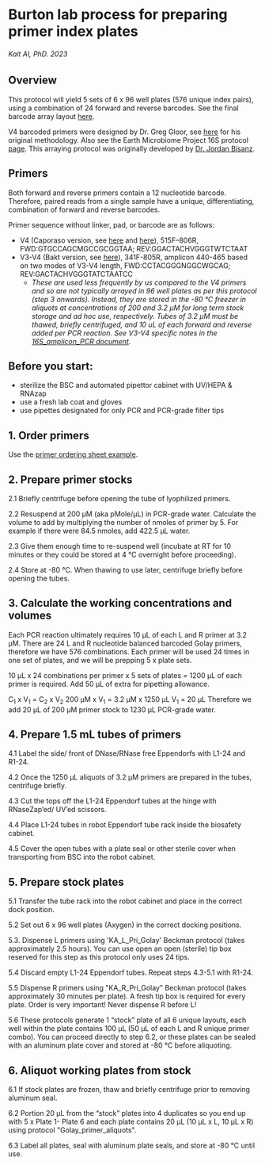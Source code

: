 # Burton lab process for preparing primer index plates
###### Kait Al, PhD. 2023


## Overview
This protocol will yield 5 sets of 6 x 96 well plates (576 unique index pairs), using a combination of 24 forward and reverse barcodes. See the final barcode array layout [here](../Amplicon_SOPs/V4_primers_GolayBarcodes_Plates.xlsx).

V4 barcoded primers were designed by Dr. Greg Gloor, see [here](https://github.com/ggloor/miseq_bin/blob/master/Illumina_SOP.pdf) for his original methodology.
Also see the Earth Microbiome Project 16S protocol [page](https://earthmicrobiome.org/protocols-and-standards/16s/).
This arraying protocol was originally developed by [Dr. Jordan Bisanz](https://github.com/jbisanz).


## Primers

Both forward and reverse primers contain a 12 nucleotide barcode. Therefore, paired reads from a single sample have a unique, differentiating, combination of forward and reverse barcodes.

Primer sequence without linker, pad, or barcode are as follows:
* V4 (Caporaso version, see [here](https://doi.org/10.1073/pnas.1000080107) and [here](https://doi.org/10.1038/ismej.2012.8)), 515F–806R, FWD:GTGCCAGCMGCCGCGGTAA; REV:GGACTACHVGGGTWTCTAAT
* V3-V4 (Bakt version, see [here](https://doi.org/10.1038/ismej.2011.41)), 341F-805R,  amplicon 440-465 based on two modes of V3-V4 length, FWD:CCTACGGGNGGCWGCAG; REV:GACTACHVGGGTATCTAATCC
    * *These are used less frequently by us compared to the V4 primers and so are not typically arrayed in 96 well plates as per this protocol (step 3 onwards). Instead, they are stored in the -80 °C freezer in aliquots at concentrations of 200 and 3.2 μM for long term stock storage and ad hoc use, respectively. Tubes of 3.2 μM must be thawed, briefly centrifuged, and 10 uL of each forward and reverse added per PCR reaction. See V3-V4 specific notes in the [16S_amplicon_PCR document](3_16S_amplicon_PCR.md).*


## Before you start: 
* sterilize the BSC and automated pipettor cabinet with UV/HEPA & RNAzap
* use a fresh lab coat and gloves
* use pipettes designated for only PCR and PCR-grade filter tips


## 1. Order primers

Use the [primer ordering sheet example](../Amplicon_SOPs/Golay_indexed_primers_ordering_template.xlsx). 

## 2. Prepare primer stocks

2.1 Briefly centrifuge before opening the tube of lyophilized primers. 

2.2 Resuspend at 200 μM (aka pMole/μL) in PCR-grade water. Calculate the volume to add by multiplying the number of nmoles of primer by 5. For example if there were 84.5 nmoles, add 422.5 μL water.

2.3 Give them enough time to re-suspend well (incubate at RT for 10 minutes or they could be stored at 4 °C overnight before proceeding).

2.4 Store at -80 °C. When thawing to use later, centrifuge briefly before opening the tubes.

## 3. Calculate the working concentrations and volumes

Each PCR reaction ultimately requires 10 μL of each L and R primer at 3.2 μM. There are 24 L and R nucleotide balanced barcoded Golay primers, therefore we have 576 combinations. Each primer will be used 24 times in one set of plates, and we will be prepping 5 x plate sets.

10 μL x 24 combinations per primer x 5 sets of plates = 1200 μL of each primer is required. Add 50 μL of extra for pipetting allowance. 

C<sub>1</sub> x V<sub>1</sub> = C<sub>2</sub> x V<sub>2</sub>
200 μM x V<sub>1</sub> = 3.2 μM x 1250 μL
V<sub>1</sub> = 20 μL
Therefore we add 20 μL of 200 μM primer stock to 1230 μL PCR-grade water.

## 4. Prepare 1.5 mL tubes of primers

4.1 Label the side/ front of DNase/RNase free Eppendorfs with L1-24 and R1-24.

4.2 Once the 1250 µL aliquots of 3.2 µM primers are prepared in the tubes, centrifuge briefly.

4.3 Cut the tops off the L1-24 Eppendorf tubes at the hinge with RNaseZap’ed/ UV’ed scissors.

4.4 Place L1-24 tubes in robot Eppendorf tube rack inside the biosafety cabinet.

4.5 Cover the open tubes with a plate seal or other sterile cover when transporting from BSC into the robot cabinet.

## 5. Prepare stock plates

5.1 Transfer the tube rack into the robot cabinet and place in the correct dock position.

5.2 Set out 6 x 96 well plates (Axygen) in the correct docking positions.

5.3. Dispense L primers using 'KA_L_Pri_Golay' Beckman protocol (takes approximately 2.5 hours). You can use open an open (sterile) tip box reserved for this step as this protocol only uses 24 tips.

5.4 Discard empty L1-24 Eppendorf tubes. Repeat steps 4.3-5.1 with R1-24.

5.5 Dispense R primers using "KA_R_Pri_Golay" Beckman protocol (takes approximately 30 minutes per plate). A fresh tip box is required for every plate. Order is very important! Never dispense R before L!

5.6 These protocols generate 1 “stock” plate of all 6 unique layouts, each well within the plate contains 100 µL (50 µL of each L and R unique primer combo). You can proceed directly to step 6.2, or these plates can be sealed with an aluminum plate cover and stored at -80 °C before aliquoting.

## 6. Aliquot working plates from stock

6.1 If stock plates are frozen, thaw and briefly centrifuge prior to removing aluminum seal.

6.2 Portion 20 µL from the “stock” plates into 4 duplicates so you end up with 5 x Plate 1- Plate 6 and each plate contains 20 µL (10 µL x  L, 10 µL x R) using protocol "Golay_primer_aliquots".

6.3 Label all plates, seal with aluminum plate seals, and store at -80 °C until use.
